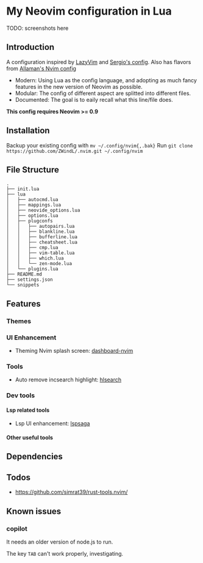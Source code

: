 # My Neovim configuration in Lua

TODO: screenshots here

## Introduction
A configuration inspired by [LazyVim](https://github.com/LazyVim/LazyVim) and [Sergio's config](https://bitbucket.org/sergio/mylazy-nvim).
Also has flavors from [Allaman's Nvim config](https://github.com/Allaman/nvim/tree/main)

- Modern: Using Lua as the config language, and adopting as much fancy features in the new version of Neovim as possible.
- Modular: The config of different aspect are splitted into different files.
- Documented: The goal is to eaily recall what this line/file does.

**This config requires Neovim >= 0.9**

## Installation
Backup your existing config with `mv ~/.config/nvim{,.bak}`
Run `git clone https://github.com/ZWindL/.nvim.git ~/.config/nvim`

## File Structure
```
.
├── init.lua
├── lua
│   ├── autocmd.lua
│   ├── mappings.lua
│   ├── neovide_options.lua
│   ├── options.lua
│   ├── plugconfs
│   │   ├── autopairs.lua
│   │   ├── blankline.lua
│   │   ├── bufferline.lua
│   │   ├── cheatsheet.lua
│   │   ├── cmp.lua
│   │   ├── vim-table.lua
│   │   ├── which.lua
│   │   └── zen-mode.lua
│   └── plugins.lua
├── README.md
├── settings.json
└── snippets
```

## Features
### Themes

### UI Enhancement
- Theming Nvim splash screen: [dashboard-nvim](https://github.com/nvimdev/dashboard-nvim)

### Tools
- Auto remove incsearch highlight: [hlsearch](github.com/nvimdev/hlsearch.nvim)

### Dev tools
#### Lsp related tools
- Lsp UI enhancement: [lspsaga](https://github.com/nvimdev/lspsaga.nvim)

#### Other useful tools

## Dependencies

## Todos
- https://github.com/simrat39/rust-tools.nvim/

## Known issues
### copilot
It needs an older version of node.js to run.

The key `TAB` can't work properly, investigating.
